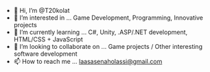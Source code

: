 - 👋 Hi, I’m @T20kolat
- 👀 I’m interested in ... Game Development, Programming, Innovative projects
- 🌱 I’m currently learning ... C#, Unity, .ASP/.NET development, HTML/CSS + JavaScript
- 💞️ I’m looking to collaborate on ... Game projects / Other interesting software development
- 📫 How to reach me ... laasasenaholassi@gmail.com

<!---
T20kolat/T20kolat is a ✨ special ✨ repository because its `README.md` (this file) appears on your GitHub profile.
You can click the Preview link to take a look at your changes.
--->
